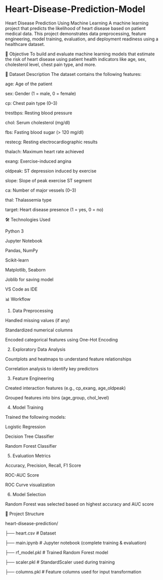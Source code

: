# Heart-Disease-Prediction-Model
Heart Disease Prediction Using Machine Learning
A machine learning project that predicts the likelihood of heart disease based on patient medical data. This project demonstrates data preprocessing, feature engineering, model training, evaluation, and deployment readiness using a healthcare dataset.

📌 Objective
To build and evaluate machine learning models that estimate the risk of heart disease using patient health indicators like age, sex, cholesterol level, chest pain type, and more.

🧠 Dataset Description
The dataset contains the following features:

age: Age of the patient

sex: Gender (1 = male, 0 = female)

cp: Chest pain type (0–3)

trestbps: Resting blood pressure

chol: Serum cholesterol (mg/dl)

fbs: Fasting blood sugar (> 120 mg/dl)

restecg: Resting electrocardiographic results

thalach: Maximum heart rate achieved

exang: Exercise-induced angina

oldpeak: ST depression induced by exercise

slope: Slope of peak exercise ST segment

ca: Number of major vessels (0–3)

thal: Thalassemia type

target: Heart disease presence (1 = yes, 0 = no)

🛠️ Technologies Used

Python 3

Jupyter Notebook

Pandas, NumPy

Scikit-learn

Matplotlib, Seaborn

Joblib for saving model

VS Code as IDE

📊 Workflow

1. Data Preprocessing

Handled missing values (if any)

Standardized numerical columns

Encoded categorical features using One-Hot Encoding

2. Exploratory Data Analysis

Countplots and heatmaps to understand feature relationships

Correlation analysis to identify key predictors

3. Feature Engineering

Created interaction features (e.g., cp_exang, age_oldpeak)

Grouped features into bins (age_group, chol_level)

4. Model Training
   
Trained the following models:

Logistic Regression

Decision Tree Classifier

Random Forest Classifier

5. Evaluation Metrics
   
Accuracy, Precision, Recall, F1 Score

ROC-AUC Score

ROC Curve visualization

6. Model Selection
   
Random Forest was selected based on highest accuracy and AUC score

📁 Project Structure

heart-disease-prediction/

├── heart.csv # Dataset

├── main.ipynb # Jupyter notebook (complete training & evaluation)

├── rf_model.pkl # Trained Random Forest model

├── scaler.pkl # StandardScaler used during training

├── columns.pkl # Feature columns used for input transformation
